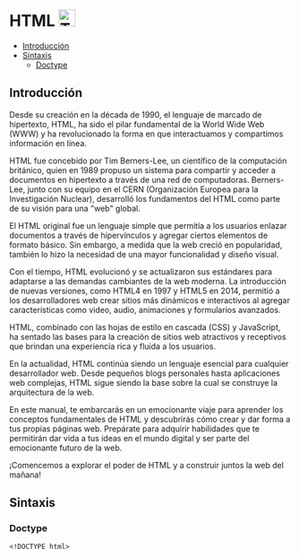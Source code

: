 # HTML  <img src="https://upload.wikimedia.org/wikipedia/commons/thumb/6/61/HTML5_logo_and_wordmark.svg/2048px-HTML5_logo_and_wordmark.svg.png" alt="Texto alternativo" style="width:30px;height:30px;">

- [Introducción](#introducción)
- [Sintaxis](#sintaxis)  
  - [Doctype](#doctype)

## Introducción
Desde su creación en la década de 1990, el lenguaje de marcado de hipertexto, HTML, ha sido el pilar fundamental de la World Wide Web (WWW) y ha revolucionado la forma en que interactuamos y compartimos información en línea.

HTML fue concebido por Tim Berners-Lee, un científico de la computación británico, quien en 1989 propuso un sistema para compartir y acceder a documentos en hipertexto a través de una red de computadoras. Berners-Lee, junto con su equipo en el CERN (Organización Europea para la Investigación Nuclear), desarrolló los fundamentos del HTML como parte de su visión para una "web" global.

El HTML original fue un lenguaje simple que permitía a los usuarios enlazar documentos a través de hipervínculos y agregar ciertos elementos de formato básico. Sin embargo, a medida que la web creció en popularidad, también lo hizo la necesidad de una mayor funcionalidad y diseño visual.

Con el tiempo, HTML evolucionó y se actualizaron sus estándares para adaptarse a las demandas cambiantes de la web moderna. La introducción de nuevas versiones, como HTML4 en 1997 y HTML5 en 2014, permitió a los desarrolladores web crear sitios más dinámicos e interactivos al agregar características como video, audio, animaciones y formularios avanzados.

HTML, combinado con las hojas de estilo en cascada (CSS) y JavaScript, ha sentado las bases para la creación de sitios web atractivos y receptivos que brindan una experiencia rica y fluida a los usuarios.

En la actualidad, HTML continúa siendo un lenguaje esencial para cualquier desarrollador web. Desde pequeños blogs personales hasta aplicaciones web complejas, HTML sigue siendo la base sobre la cual se construye la arquitectura de la web.

En este manual, te embarcarás en un emocionante viaje para aprender los conceptos fundamentales de HTML y descubrirás cómo crear y dar forma a tus propias páginas web. Prepárate para adquirir habilidades que te permitirán dar vida a tus ideas en el mundo digital y ser parte del emocionante futuro de la web.

¡Comencemos a explorar el poder de HTML y a construir juntos la web del mañana!

## Sintaxis
### Doctype
```
<!DOCTYPE html>
```

